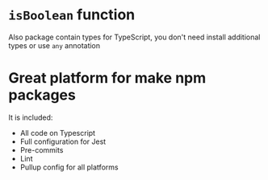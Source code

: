 # `isBoolean` function

Also package contain types for TypeScript, you don't need install additional types or use `any` annotation

# Great platform for make npm packages
 
It is included: 

* All code on Typescript
* Full configuration for Jest 
* Pre-commits
* Lint
* Pullup config for all platforms